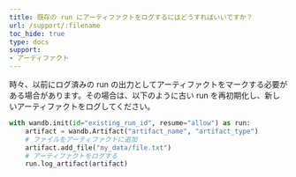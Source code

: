 ```yaml
---
title: 既存の run にアーティファクトをログするにはどうすればいいですか？
url: /support/:filename
toc_hide: true
type: docs
support:
- アーティファクト
---
```


時々、以前にログ済みの run の出力としてアーティファクトをマークする必要がある場合があります。その場合は、以下のように古い run を再初期化し、新しいアーティファクトをログしてください。

```python
with wandb.init(id="existing_run_id", resume="allow") as run:
    artifact = wandb.Artifact("artifact_name", "artifact_type")
    # ファイルをアーティファクトに追加
    artifact.add_file("my_data/file.txt")
    # アーティファクトをログする
    run.log_artifact(artifact)
```
